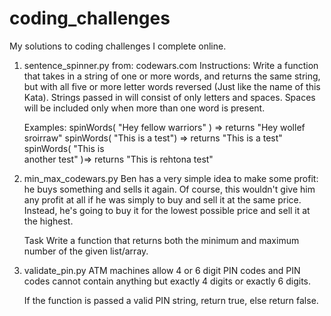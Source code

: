# coding_challenges
My solutions to coding challenges I complete online.

1. sentence_spinner.py
    from: codewars.com
    Instructions:
    Write a function that takes in a string of one or more words, and returns the same string, but with all five or more letter words reversed (Just like the name
    of this Kata). Strings passed in will consist of only letters and spaces. Spaces will be included only when more than one word is present.

    Examples: spinWords( "Hey fellow warriors" ) => returns "Hey wollef sroirraw" spinWords( "This is a test") => returns "This is a test" spinWords( "This is      
    another test" )=> returns "This is rehtona test"
    
2. min_max_codewars.py 
   Ben has a very simple idea to make some profit: he buys something and sells it again. Of course, this wouldn't give him any profit at all if he was simply to buy    and sell it at the same price. Instead, he's going to buy it for the lowest possible price and sell it at the highest.

    Task
    Write a function that returns both the minimum and maximum number of the given list/array.

3. validate_pin.py
    ATM machines allow 4 or 6 digit PIN codes and PIN codes cannot contain anything but exactly 4 digits or exactly 6 digits.

    If the function is passed a valid PIN string, return true, else return false.
